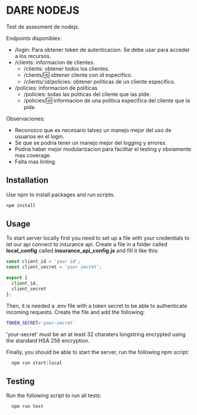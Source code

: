 # DARE NODEJS

Test de assesment de nodejs.

Endpoints disponibles:
  - /login: Para obtener token de autenticacion. Se debe usar para acceder a los recursos.
  - /clients: informacion de clientes.
    - /clients: obtener todos los clientes.
    - /clients/:id: obtener cliente con id especifico.
    - /clients/:id/policies: obtener politicas de un cliente especifico.
  - /policies: informacion de politicas
    - /policies: todas las politicas del cliente que las pide.
    - /policies/:id: informacion de una politica especifica del cliente que la pide.

Observaciones:

- Reconozco que es necesario talvez un manejo mejor del uso de usuarios en el login. 
- Se que se podria tener un manejo mejor del logging y errores. 
- Podria haber mejor modularizacion para facilitar el testing y obviamente mas coverage.
- Falta mas linting.


## Installation

Use npm to install packages and run scripts.

```bash
npm install 
```

## Usage

To start server locally first you need to set up a file with your credentials to let our api connect to insurance api. Create a file in a folder called **local_config** called **insurance_api_config.js** and fill it like this:

```javascript
const client_id = 'your id';
const client_secret = 'your secret';

export {
  client_id, 
  client_secret
};
```

Then, it is needed a .env file with a token secret to be able to authenticate incoming requests. Create the file and add the following:

```bash
TOKEN_SECRET='your-secret'
```
'your-secret' must be an at least 32 charaters longstring encrypted using the standard HSA 256 encryption.

Finally, you should be able to start the server, run the following npm script:

```bash
  npm run start:local
```

## Testing

Run the following script to run all tests:

```bash
  npm run test
```

